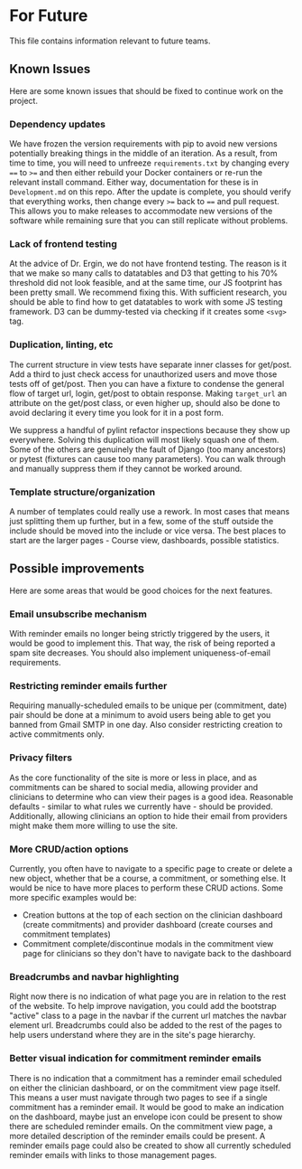 # For Future
This file contains information relevant to future teams.

## Known Issues
Here are some known issues that should be fixed to continue work on the project.

### Dependency updates
We have frozen the version requirements with pip to avoid new versions potentially breaking things in the middle of an iteration. As a result, from time to time, you will need to unfreeze `requirements.txt` by changing every `==` to `>=` and then either rebuild your Docker containers or re-run the relevant install command. Either way, documentation for these is in `Development.md` on this repo. After the update is complete, you should verify that everything works, then change every `>=` back to `==` and pull request. This allows you to make releases to accommodate new versions of the software while remaining sure that you can still replicate without problems.

### Lack of frontend testing
At the advice of Dr. Ergin, we do not have frontend testing. The reason is it that we make so many calls to datatables and D3 that getting to his 70% threshold did not look feasible, and at the same time, our JS footprint has been pretty small. We recommend fixing this. With sufficient research, you should be able to find how to get datatables to work with some JS testing framework. D3 can be dummy-tested via checking if it creates some `<svg>` tag.

### Duplication, linting, etc
The current structure in view tests have separate inner classes for get/post. Add a third to just check access for unauthorized users and move those tests off of get/post. Then you can have a fixture to condense the general flow of target url, login, get/post to obtain response. Making `target_url` an attribute on the get/post class, or even higher up, should also be done to avoid declaring it every time you look for it in a post form.

We suppress a handful of pylint refactor inspections because they show up everywhere. Solving this duplication will most likely squash one of them. Some of the others are genuinely the fault of Django (too many ancestors) or pytest (fixtures can cause too many parameters). You can walk through and manually suppress them if they cannot be worked around.

### Template structure/organization
A number of templates could really use a rework. In most cases that means just splitting them up further, but in a few, some of the stuff outside the include should be moved into the include or vice versa. The best places to start are the larger pages - Course view, dashboards, possible statistics.


## Possible improvements
Here are some areas that would be good choices for the next features.

### Email unsubscribe mechanism
With reminder emails no longer being strictly triggered by the users, it would be good to implement this. That way, the risk of being reported a spam site decreases. You should also implement uniqueness-of-email requirements.

### Restricting reminder emails further
Requiring manually-scheduled emails to be unique per (commitment, date) pair should be done at a minimum to avoid users being able to get you banned from Gmail SMTP in one day. Also consider restricting creation to active commitments only. 

### Privacy filters
As the core functionality of the site is more or less in place, and as commitments can be shared to social media, allowing provider and clinicians to determine who can view their pages is a good idea. Reasonable defaults - similar to what rules we currently have - should be provided. Additionally, allowing clinicians an option to hide their email from providers might make them more willing to use the site.

### More CRUD/action options
Currently, you often have to navigate to a specific page to create or delete a new object, whether that be a course, a commitment, or something else. It would be nice to have more places to perform these CRUD actions. Some more specific examples would be:
- Creation buttons at the top of each section on the clinician dashboard (create commitments) and provider dashboard (create courses and commitment templates)
- Commitment complete/discontinue modals in the commitment view page for clinicians so they don't have to navigate back to the dashboard

### Breadcrumbs and navbar highlighting
Right now there is no indication of what page you are in relation to the rest of the website. To help improve navigation, you could add the bootstrap "active" class to a page in the navbar if the current url matches the navbar element url. Breadcrumbs could also be added to the rest of the pages to help users understand where they are in the site's page hierarchy.

### Better visual indication for commitment reminder emails
There is no indication that a commitment has a reminder email scheduled on either the clinician dashboard, or on the commitment view page itself. This means a user must navigate through two pages to see if a single commitment has a reminder email. It would be good to make an indication on the dashboard, maybe just an envelope icon could be present to show there are scheduled reminder emails. On the commitment view page, a more detailed description of the reminder emails could be present. A reminder emails page could also be created to show all currently scheduled reminder emails with links to those management pages.